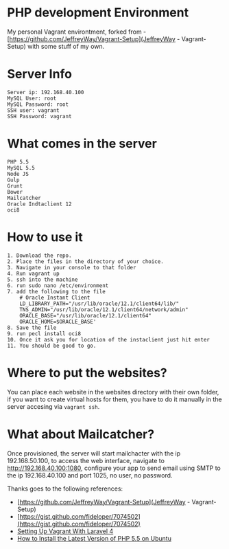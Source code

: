 PHP development Environment
=============================

My personal Vagrant environtment, forked from - [https://github.com/JeffreyWay/Vagrant-Setup](JeffreyWay - Vagrant-Setup) with some stuff of my own.

Server Info
=============================

	Server ip: 192.168.40.100
	MySQL User: root
	MySQL Password: root
	SSH user: vagrant
	SSH Password: vagrant

What comes in the server
=============================

	PHP 5.5
	MySQL 5.5
	Node JS
	Gulp
	Grunt
	Bower
	Mailcatcher
	Oracle Indtaclient 12
	oci8

How to use it
=============================

	1. Download the repo.
	2. Place the files in the directory of your choice.
	3. Navigate in your console to that folder
	4. Run vagrant up
	5. ssh into the machine
	6. run sudo nano /etc/environment
	7. add the following to the file
		# Oracle Instant Client
		LD_LIBRARY_PATH="/usr/lib/oracle/12.1/client64/lib/"
		TNS_ADMIN="/usr/lib/oracle/12.1/client64/network/admin"
		ORACLE_BASE="/usr/lib/oracle/12.1/client64"
		ORACLE_HOME=$ORACLE_BASE'
	8. Save the file
	9. run pecl install oci8
	10. Once it ask you for location of the instaclient just hit enter
	11. You should be good to go.

Where to put the websites?
============================

You can place each website in the websites directory with their own folder, if you want to create virtual hosts for them, you have to do it manually in the server accesing via `vagrant ssh`.

What about Mailcatcher?
============================
Once provisioned, the server will start mailchacter with the ip 192.168.50.100, to access the web interface, navigate to http://192.168.40.100:1080, configure your app to send email using SMTP to the ip 192.168.40.100 and port 1025, no user, no password.	


Thanks goes to the following references:

- [https://github.com/JeffreyWay/Vagrant-Setup](JeffreyWay - Vagrant-Setup)
- [https://gist.github.com/fideloper/7074502](https://gist.github.com/fideloper/7074502)
- [Setting Up Vagrant With Laravel 4](http://culttt.com/2013/06/17/setting-up-vagrant-with-laravel-4/)
- [How to Install the Latest Version of PHP 5.5 on Ubuntu](http://www.dev-metal.com/how-to-setup-latest-version-of-php-5-5-on-ubuntu-12-04-lts/)

